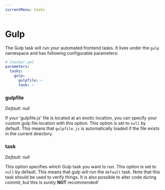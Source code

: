 ```yaml
---
currentMenu: tasks
---
```


# Gulp

The Gulp task will run your automated frontend tasks.
It lives under the `gulp` namespace and has following configurable parameters:

```yml
# checker.yml
parameters:
  tasks:
    gulp:
      gulpfile: ~
      task: ~
```

### gulpfile

*Default: null*

If your 'gulpfile.js' file is located at an exotic location,
you can specify your custom gulp file location with this option.
This option is set to `null` by default.
This means that `gulpfile.js` is automatically loaded if the file exists in the current directory.

### task

*Default: null*

This option specifies which Gulp task you want to run.
This option is set to `null` by default.
This means that gulp will run the `default` task.
Note that this task should be used to verify things. 
It is also possible to alter code during commit, but this is surely **NOT** recommended!
